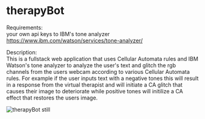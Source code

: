 # therapyBot
Requirements:<br>your own api keys to IBM's tone analyzer https://www.ibm.com/watson/services/tone-analyzer/ <br>

Description:<br>This is a fullstack web application that uses Cellular Automata rules and IBM Watson's tone analyzer to analyze the user's text and glitch the rgb channels from the users webcam according to various Cellular Automata rules. For example if the user inputs text with a negative tones this will result in a response from the virtual therapist and will initiate a CA glitch that causes their image to deteriorate while positive tones will initilize a CA effect that restores the users image.

![therapyBot still](https://i.imgur.com/OIbbavO.png)
